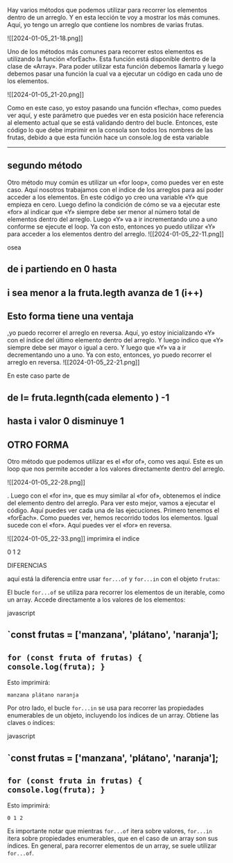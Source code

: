 

 Hay varios métodos que podemos utilizar para recorrer los elementos dentro de un arreglo. Y en esta lección te voy a mostrar los más comunes. Aquí, yo tengo un arreglo que contiene los nombres de varias frutas. 

![[2024-01-05_21-18.png]]


Uno de los métodos más comunes para recorrer estos elementos es utilizando la función «forEach». Esta función está disponible dentro de la clase de «Array». Para poder utilizar esta función debemos llamarla y luego debemos pasar una función la cual va a ejecutar un código en cada uno de los elementos. 

![[2024-01-05_21-20.png]]


 Como en este caso, yo estoy pasando una función «flecha», como puedes ver aquí, y este parámetro que puedes ver en esta posición hace referencia al elemento actual que se está validando dentro del bucle. Entonces, este código lo que debe imprimir en la consola son todos los nombres de las frutas, debido a que esta función hace un console.log de esta variable

------------------------------------------------------------------


## segundo método 

Otro método muy común es utilizar un «for loop», como puedes ver en este caso. Aquí nosotros trabajamos con el índice de los arreglos para así poder acceder a los elementos. En este código yo creo una variable «Y» que empieza en cero. Luego defino la condición de cómo se va a ejecutar este «for» al indicar que «Y» siempre debe ser menor al número total de elementos dentro del arreglo. Luego «Y» va a ir incrementando uno a uno conforme se ejecute el loop. Ya con esto, entonces yo puedo utilizar «Y» para acceder a los elementos dentro del arreglo.
![[2024-01-05_22-11.png]]

osea 


## de i partiendo en  0 hasta 

## i sea menor a  la fruta.legth     avanza de 1 (i++)


## Esto forma tiene una ventaja


,yo puedo recorrer el arreglo en reversa. Aquí, yo estoy inicializando «Y» con el índice del último elemento dentro del arreglo. Y luego indico que «Y» siempre debe ser mayor o igual a cero. Y luego que «Y» va a ir decrementando uno a uno. Ya con esto, entonces, yo puedo recorrer el arreglo en reversa.
![[2024-01-05_22-21.png]]

En este caso parte de 

##  de I= fruta.legnth(cada elemento ) -1 

## hasta i valor 0 disminuye 1 






## OTRO FORMA



 Otro método que podemos utilizar es el «for of», como ves aquí. Este es un loop que nos permite acceder a los valores directamente dentro del arreglo.

![[2024-01-05_22-28.png]]

. Luego con el «for in», que es muy similar al «for of», obtenemos el índice del elemento dentro del arreglo. Para ver esto mejor, vamos a ejecutar el código. Aquí puedes ver cada una de las ejecuciones. Primero tenemos el «forEach». Como puedes ver, hemos recorrido todos los elementos. Igual sucede con el «for». Aquí puedes ver el «for» en reversa. 


![[2024-01-05_22-33.png]]
imprimira el indice

0
1
2


DIFERENCIAS




aquí está la diferencia  entre usar `for...of` y `for...in` con el objeto `frutas`:

El bucle `for...of` se utiliza para recorrer los elementos de un iterable, como un array. Accede directamente a los valores de los elementos:

javascript

## `const frutas = ['manzana', 'plátano', 'naranja'];  

## `for (const fruta of frutas) {   console.log(fruta); }`

Esto imprimirá:

`manzana plátano naranja`

Por otro lado, el bucle `for...in` se usa para recorrer las propiedades enumerables de un objeto, incluyendo los índices de un array. Obtiene las claves o índices:

javascript

## `const frutas = ['manzana', 'plátano', 'naranja'];  

## `for (const fruta in frutas) {   console.log(fruta); }`

Esto imprimirá:

`0 1 2`

Es importante notar que mientras `for...of` itera sobre valores, `for...in` itera sobre propiedades enumerables, que en el caso de un array son sus índices. En general, para recorrer elementos de un array, se suele utilizar `for...of`.